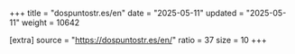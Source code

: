 +++
title = "dospuntostr.es/en"
date = "2025-05-11"
updated = "2025-05-11"
weight = 10642

[extra]
source = "https://dospuntostr.es/en/"
ratio = 37
size = 10
+++
